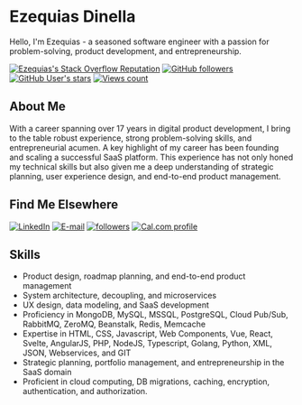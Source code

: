# Ezequias Dinella

Hello, I'm Ezequias - a seasoned software engineer with a passion for problem-solving, product development, and entrepreneurship.

<a href="https://stackoverflow.com/users/1442476/ezequias-dinella/" title="Ezequias's Stack Overflow Reputation"><img alt="Ezequias's Stack Overflow Reputation" src="https://img.shields.io/stackexchange/stackoverflow/r/1442476?color=orange&label=reputation&logo=stackoverflow&style=for-the-badge" /></a>
<a href="#" title=""><img alt="GitHub followers" src="https://img.shields.io/github/followers/edinella?style=for-the-badge&logo=github&color=blueviolet"></a>
<a href="#" title=""><img alt="GitHub User's stars" src="https://img.shields.io/github/stars/edinella?affiliations=OWNER%2CCOLLABORATOR&style=for-the-badge&logo=github&color=blueviolet"></a>
<a href="#" title=""><img alt="Views count" src="https://komarev.com/ghpvc/?username=edinella&color=blueviolet&style=for-the-badge" /></a>

## About Me

With a career spanning over 17 years in digital product development, I bring to the table robust experience, strong problem-solving skills, and entrepreneurial acumen. A key highlight of my career has been founding and scaling a successful SaaS platform. This experience has not only honed my technical skills but also given me a deep understanding of strategic planning, user experience design, and end-to-end product management.

## Find Me Elsewhere

<a href="https://www.linkedin.com/in/edinella" title="Open LinkedIn profile"><img alt="LinkedIn" src="https://img.shields.io/badge/LinkedIn-profile-0A66C2?logo=linkedin&style=for-the-badge" /></a>
<a href="mailto:ezequias.net@gmail.com" title="Send e-mail"><img alt="E-mail" src="https://img.shields.io/badge/E--mail-compose-red?logo=gmail&style=for-the-badge" /></a>
<a href="https://github.com/edinella?tab=followers"><img alt="followers" title="Follow me on Github" src="https://custom-icon-badges.herokuapp.com/github/followers/edinella?color=236ad3&labelColor=1155ba&style=for-the-badge&logo=github&label=Follow&logoColor=white"/></a>
<a href="https://cal.com/ezequias" title="Schedule a Talk"><img alt="Cal.com profile" src="https://img.shields.io/badge/Schedule-talk-brightgreen?logo=googlecalendar&style=for-the-badge" /></a>

## Skills

- Product design, roadmap planning, and end-to-end product management
- System architecture, decoupling, and microservices
- UX design, data modeling, and SaaS development
- Proficiency in MongoDB, MySQL, MSSQL, PostgreSQL, Cloud Pub/Sub, RabbitMQ, ZeroMQ, Beanstalk, Redis, Memcache
- Expertise in HTML, CSS, Javascript, Web Components, Vue, React, Svelte, AngularJS, PHP, NodeJS, Typescript, Golang, Python, XML, JSON, Webservices, and GIT
- Strategic planning, portfolio management, and entrepreneurship in the SaaS domain
- Proficient in cloud computing, DB migrations, caching, encryption, authentication, and authorization.

